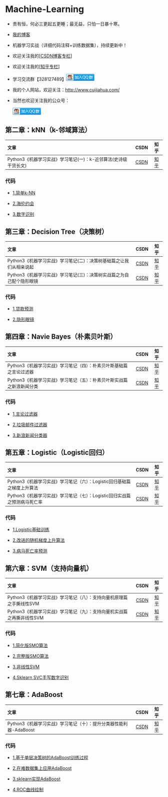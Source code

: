 # Machine-Learning
* 贵有恒，何必三更起五更睡；最无益，只怕一日暴十寒。<br>

* [我的博客](http://blog.csdn.net/c406495762 "悬停显示")<br>

* 机器学习实战（详细代码注释+训练数据集），持续更新中！<br>

* 欢迎关注我的[[CSDN博客专栏](http://blog.csdn.net/column/details/16415.html "悬停显示")]<br>

* 欢迎关注我的[[知乎专栏](https://zhuanlan.zhihu.com/ml-jack "悬停显示")]<br>

* 学习交流群【328127489】<a target="_blank" href="//shang.qq.com/wpa/qunwpa?idkey=e70f3fcff3761450fda9b43eadc1910dac308a962ef9e3e87941cd2c681c4bb4"><img border="0" src="https://github.com/Jack-Cherish/Pictures/blob/master/qqgroup.png" alt="Coder" title="Coder"></a><br>

* 我的个人网站，欢迎关注：http://www.cuijiahua.com/

* 当然也欢迎关注我的公众号：

	<img border="0" src="https://github.com/Jack-Cherish/Pictures/blob/master/qqgroup.png" alt="Coder" title="Coder"></a>

## 第二章：kNN（k-邻域算法）

|   文章   |    CSDN    |    知乎    | 
| :------  | :--------: | :--------: |
| Python3《机器学习实战》学习笔记(一)：k-近邻算法(史诗级干货长文) | [CSDN](http://blog.csdn.net/c406495762/article/details/75172850 "悬停显示") | [知乎](https://zhuanlan.zhihu.com/p/28656126 "悬停显示") |

### 代码

* [1.简单k-NN](https://github.com/Jack-Cherish/Machine-Learning/tree/master/kNN/1.%E7%AE%80%E5%8D%95k-NN "悬停显示")

* [2.海伦约会](https://github.com/Jack-Cherish/Machine-Learning/tree/master/kNN/2.%E6%B5%B7%E4%BC%A6%E7%BA%A6%E4%BC%9A "悬停显示")

* [3.数字识别](https://github.com/Jack-Cherish/Machine-Learning/tree/master/kNN/3.%E6%95%B0%E5%AD%97%E8%AF%86%E5%88%AB "悬停显示")

## 第三章：Decision Tree（决策树）

|   文章   |    CSDN    |    知乎    | 
| :------  | :--------: | :--------: |
| Python3《机器学习实战》学习笔记(二)：决策树基础篇之让我们从相亲说起 | [CSDN](http://blog.csdn.net/c406495762/article/details/75663451 "悬停显示") | [知乎](https://zhuanlan.zhihu.com/p/28688281 "悬停显示") |
| Python3《机器学习实战》学习笔记(三)：决策树实战篇之为自己配个隐形眼镜 | [CSDN](http://blog.csdn.net/c406495762/article/details/76262487 "悬停显示") | [知乎](https://zhuanlan.zhihu.com/p/28714382 "悬停显示") |

### 代码
  
* [1.贷款预测](https://github.com/Jack-Cherish/Machine-Learning/blob/master/Decision%20Tree/Decision%20Tree.py "悬停显示")

* [2.隐形眼镜](https://github.com/Jack-Cherish/Machine-Learning/blob/master/Decision%20Tree/Sklearn-Decision%20Tree.py "悬停显示")

## 第四章：Navie Bayes（朴素贝叶斯）

|   文章   |    CSDN    |    知乎    | 
| :------  | :--------: | :--------: |
| Python3《机器学习实战》学习笔记（四）：朴素贝叶斯基础篇之言论过滤器 | [CSDN](http://blog.csdn.net/c406495762/article/details/77341116 "悬停显示") | [知乎](https://zhuanlan.zhihu.com/p/28719332 "悬停显示") |
| Python3《机器学习实战》学习笔记（五）：朴素贝叶斯实战篇之新浪新闻分类 | [CSDN](http://blog.csdn.net/c406495762/article/details/77500679 "悬停显示") | [知乎](https://zhuanlan.zhihu.com/p/28720393 "悬停显示") |

### 代码
  
* [1.言论过滤器](https://github.com/Jack-Cherish/Machine-Learning/blob/master/Naive%20Bayes/bayes.py "悬停显示")

* [2.垃圾邮件过滤器](https://github.com/Jack-Cherish/Machine-Learning/blob/master/Naive%20Bayes/bayes-modify.py "悬停显示")

* [3.新浪新闻分类器](https://github.com/Jack-Cherish/Machine-Learning/blob/master/Naive%20Bayes/nbc.py "悬停显示")
  
## 第五章：Logistic（Logistic回归）

|   文章   |    CSDN    |    知乎    | 
| :------  | :--------: | :--------: |
| Python3《机器学习实战》学习笔记（六）：Logistic回归基础篇之梯度上升算法 | [CSDN](http://blog.csdn.net/c406495762/article/details/77723333 "悬停显示") | [知乎](https://zhuanlan.zhihu.com/p/28922957 "悬停显示") |
| Python3《机器学习实战》学习笔记（七）：Logistic回归实战篇之预测病马死亡率 | [CSDN](http://blog.csdn.net/c406495762/article/details/77851973 "悬停显示") | [知乎](https://zhuanlan.zhihu.com/p/29073560 "悬停显示") |

### 代码

* [1.Logistic基础训练](https://github.com/Jack-Cherish/Machine-Learning/blob/master/Logistic/LogRegres.py "悬停显示")

* [2.改进的随机梯度上升算法](https://github.com/Jack-Cherish/Machine-Learning/blob/master/Logistic/LogRegres-gj.py "悬停显示")

* [3.病马死亡率预测](https://github.com/Jack-Cherish/Machine-Learning/blob/master/Logistic/colicLogRegres.py "悬停显示")

## 第六章：SVM（支持向量机）

|   文章   |    CSDN    |    知乎    | 
| :------  | :--------: | :--------: |
| Python3《机器学习实战》学习笔记（八）：支持向量机原理篇之手撕线性SVM | [CSDN](http://blog.csdn.net/c406495762/article/details/78072313 "悬停显示") | [知乎](https://zhuanlan.zhihu.com/p/29604517 "悬停显示") |
| Python3《机器学习实战》学习笔记（九）：支持向量机实战篇之再撕非线性SVM | [CSDN](http://blog.csdn.net/c406495762/article/details/78158354 "悬停显示") | [知乎](https://zhuanlan.zhihu.com/p/29872905 "悬停显示") |

### 代码

* [1.简化版SMO算法](https://github.com/Jack-Cherish/Machine-Learning/blob/master/SVM/svm-simple.py "悬停显示")

* [2.完整版SMO算法](https://github.com/Jack-Cherish/Machine-Learning/blob/master/SVM/svm-smo.py "悬停显示")

* [3.非线性SVM](https://github.com/Jack-Cherish/Machine-Learning/blob/master/SVM/svmMLiA.py "悬停显示")

* [4.Sklearn SVC手写数字识别](https://github.com/Jack-Cherish/Machine-Learning/blob/master/SVM/svm-svc.py "悬停显示")

## 第七章：AdaBoost

|   文章   |    CSDN    |    知乎    | 
| :------  | :--------: | :--------: |
| Python3《机器学习实战》学习笔记（十）：提升分类器性能利器-AdaBoost | [CSDN](http://blog.csdn.net/c406495762/article/details/78212124 "悬停显示") | [知乎](https://zhuanlan.zhihu.com/p/30035094 "悬停显示") |

### 代码

* [1.基于单层决策树的AdaBoost训练过程](https://github.com/Jack-Cherish/Machine-Learning/blob/master/AdaBoost/adaboost.py "悬停显示")

* [2.在难数据集上应用AdaBoost](https://github.com/Jack-Cherish/Machine-Learning/blob/master/AdaBoost/horse_adaboost.py "悬停显示")

* [3.sklearn实现AdaBoost](https://github.com/Jack-Cherish/Machine-Learning/blob/master/AdaBoost/sklearn_adaboost.py "悬停显示")

* [4.ROC曲线绘制](https://github.com/Jack-Cherish/Machine-Learning/blob/master/AdaBoost/ROC.py "悬停显示")








